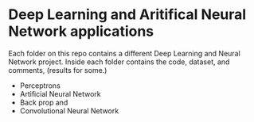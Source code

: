 # Deep Learning and Aritifical Neural Network applications 


Each folder on this repo contains a different Deep Learning and Neural Network project. Inside each folder contains the code, dataset, and comments, (results for some.)

- Perceptrons 
- Artificial Neural Network
- Back prop and
- Convolutional Neural Network



